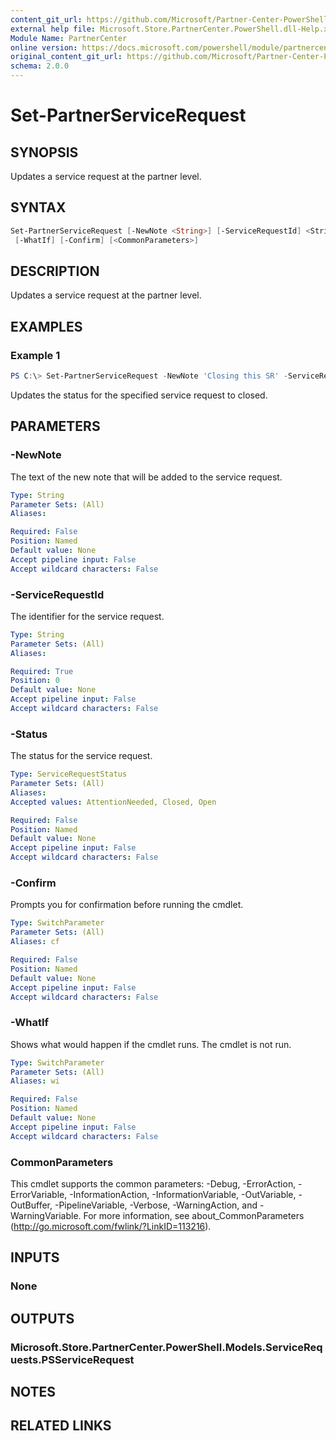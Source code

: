 ```yaml
---
content_git_url: https://github.com/Microsoft/Partner-Center-PowerShell/blob/master/docs/help/Set-PartnerServiceRequest.md
external help file: Microsoft.Store.PartnerCenter.PowerShell.dll-Help.xml
Module Name: PartnerCenter
online version: https://docs.microsoft.com/powershell/module/partnercenter/Set-PartnerServiceRequest
original_content_git_url: https://github.com/Microsoft/Partner-Center-PowerShell/blob/master/docs/help/Set-PartnerServiceRequest.md
schema: 2.0.0
---
```


# Set-PartnerServiceRequest

## SYNOPSIS
Updates a service request at the partner level.

## SYNTAX

```powershell
Set-PartnerServiceRequest [-NewNote <String>] [-ServiceRequestId] <String> [-Status <ServiceRequestStatus>]
 [-WhatIf] [-Confirm] [<CommonParameters>]
```

## DESCRIPTION
Updates a service request at the partner level.

## EXAMPLES

### Example 1
```powershell
PS C:\> Set-PartnerServiceRequest -NewNote 'Closing this SR' -ServiceRequestId '618000000000000' -Status Closed
```

Updates the status for the specified service request to closed.

## PARAMETERS

### -NewNote
The text of the new note that will be added to the service request.

```yaml
Type: String
Parameter Sets: (All)
Aliases:

Required: False
Position: Named
Default value: None
Accept pipeline input: False
Accept wildcard characters: False
```

### -ServiceRequestId
The identifier for the service request.

```yaml
Type: String
Parameter Sets: (All)
Aliases:

Required: True
Position: 0
Default value: None
Accept pipeline input: False
Accept wildcard characters: False
```

### -Status
The status for the service request.

```yaml
Type: ServiceRequestStatus
Parameter Sets: (All)
Aliases:
Accepted values: AttentionNeeded, Closed, Open

Required: False
Position: Named
Default value: None
Accept pipeline input: False
Accept wildcard characters: False
```

### -Confirm
Prompts you for confirmation before running the cmdlet.

```yaml
Type: SwitchParameter
Parameter Sets: (All)
Aliases: cf

Required: False
Position: Named
Default value: None
Accept pipeline input: False
Accept wildcard characters: False
```

### -WhatIf
Shows what would happen if the cmdlet runs.
The cmdlet is not run.

```yaml
Type: SwitchParameter
Parameter Sets: (All)
Aliases: wi

Required: False
Position: Named
Default value: None
Accept pipeline input: False
Accept wildcard characters: False
```

### CommonParameters
This cmdlet supports the common parameters: -Debug, -ErrorAction, -ErrorVariable, -InformationAction, -InformationVariable, -OutVariable, -OutBuffer, -PipelineVariable, -Verbose, -WarningAction, and -WarningVariable. For more information, see about_CommonParameters (http://go.microsoft.com/fwlink/?LinkID=113216).

## INPUTS

### None

## OUTPUTS

### Microsoft.Store.PartnerCenter.PowerShell.Models.ServiceRequests.PSServiceRequest

## NOTES

## RELATED LINKS
